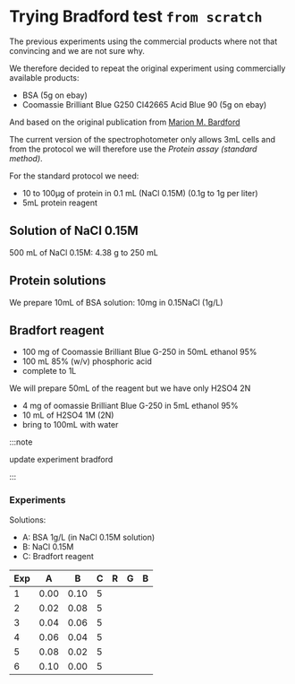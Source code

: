 # Trying Bradford test `from scratch`

The previous experiments using the commercial products where not that convincing and we are not sure why.

We therefore decided to repeat the original experiment using commercially available products:

- BSA (5g on ebay)
- Coomassie Brilliant Blue G250 CI42665 Acid Blue 90 (5g on ebay)

And based on the original publication from [Marion M. Bardford](<https://doi.org/10.1016/0003-2697(76)90527-3>)

The current version of the spectrophotometer only allows 3mL cells and from the protocol we will therefore use the _Protein assay (standard method)_.

For the standard protocol we need:

- 10 to 100µg of protein in 0.1 mL (NaCl 0.15M) (0.1g to 1g per liter)
- 5mL protein reagent

## Solution of NaCl 0.15M

500 mL of NaCl 0.15M:
4.38 g to 250 mL

## Protein solutions

We prepare 10mL of BSA solution: 10mg in 0.15NaCl (1g/L)

## Bradfort reagent

- 100 mg of Coomassie Brilliant Blue G-250 in 50mL ethanol 95%
- 100 mL 85% (w/v) phosphoric acid
- complete to 1L

We will prepare 50mL of the reagent but we have only H2SO4 2N

- 4 mg of oomassie Brilliant Blue G-250 in 5mL ethanol 95%
- 10 mL of H2SO4 1M (2N)
- bring to 100mL with water

:::note

update experiment bradford

:::

### Experiments

Solutions:

- A: BSA 1g/L (in NaCl 0.15M solution)
- B: NaCl 0.15M
- C: Bradfort reagent

| Exp | A    | B    | C   | R   | G   | B   |
| --- | ---- | ---- | --- | --- | --- | --- |
| 1   | 0.00 | 0.10 | 5   |     |     |     |
| 2   | 0.02 | 0.08 | 5   |     |     |     |
| 3   | 0.04 | 0.06 | 5   |     |     |     |
| 4   | 0.06 | 0.04 | 5   |     |     |     |
| 5   | 0.08 | 0.02 | 5   |     |     |     |
| 6   | 0.10 | 0.00 | 5   |     |     |     |
